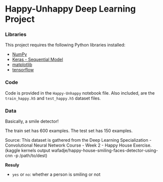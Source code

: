 # Happy-Unhappy Deep Learning Project

### Libraries

This project requires the following Python libraries installed:

- [NumPy](http://www.numpy.org/)
- [Keras - Sequential Model](https://keras.io/guides/sequential_model/)
- [matplotlib](http://matplotlib.org/)
- [tensorflow](https://www.tensorflow.org/)


### Code

Code is provided in the `Happy-Unhappy` notebook file. Also included, are the `train_happy.h5` and `test_happy.h5` dataset files.


### Data

Basically, a smile detector!

The train set has 600 examples.
The test set has 150 examples.

Source: This dataset is gathered from the Deep Learning Specialization - Convolutional Neural Network Course - Week 2 - Happy House Exercise.
(kaggle kernels output wafadje/happy-house-smiling-faces-detector-using-cnn -p /path/to/dest)


**Resuly**
- `yes` or `no`: whether a person is smiling or not
